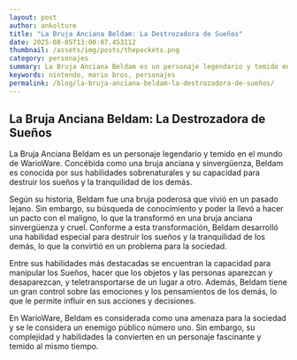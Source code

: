 ```yaml
--- 
layout: post 
author: ankolture 
title: "La Bruja Anciana Beldam: La Destrozadora de Sueños"
date: 2025-08-05T13:00:07.453112 
thumbnail: /assets/img/posts/thepockets.png
category: personajes 
summary: La Bruja Anciana Beldam es un personaje legendario y temido en el mundo de WarioWare. Concébida como una bruja anciana y sinvergüenza, Beldam es conoc...
keywords: nintendo, mario bros, personajes 
permalink: /blog/la-bruja-anciana-beldam-la-destrozadora-de-sueños/ 
--- 
```


## La Bruja Anciana Beldam: La Destrozadora de Sueños

La Bruja Anciana Beldam es un personaje legendario y temido en el mundo de WarioWare. Concébida como una bruja anciana y sinvergüenza, Beldam es conocida por sus habilidades sobrenaturales y su capacidad para destruir los sueños y la tranquilidad de los demás.

Según su historia, Beldam fue una bruja poderosa que vivió en un pasado lejano. Sin embargo, su búsqueda de conocimiento y poder la llevó a hacer un pacto con el maligno, lo que la transformó en una bruja anciana sinvergüenza y cruel. Conforme a esta transformación, Beldam desarrolló una habilidad especial para destruir los sueños y la tranquilidad de los demás, lo que la convirtió en un problema para la sociedad.

Entre sus habilidades más destacadas se encuentran la capacidad para manipular los Sueños, hacer que los objetos y las personas aparezcan y desaparezcan, y teletransportarse de un lugar a otro. Además, Beldam tiene un gran control sobre las emociones y los pensamientos de los demás, lo que le permite influir en sus acciones y decisiones.

En WarioWare, Beldam es considerada como una amenaza para la sociedad y se le considera un enemigo público número uno. Sin embargo, su complejidad y habilidades la convierten en un personaje fascinante y temido al mismo tiempo.
